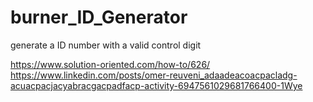 # burner_ID_Generator
generate a ID number with a valid control digit


https://www.solution-oriented.com/how-to/626/
https://www.linkedin.com/posts/omer-reuveni_adaadeacoacpacladg-acuacpacjacyabracgacpadfacp-activity-6947561029681766400-1Wye
